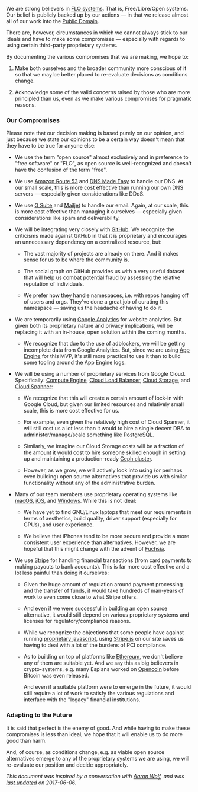 We are strong believers in [FLO systems]. That is, Free/Libre/Open systems. Our
belief is publicly backed up by our actions — in that we release almost all of
our work into the [Public Domain].

There are, however, circumstances in which we cannot always stick to our ideals
and have to make some compromises — especially with regards to using certain
third-party proprietary systems.

By documenting the various compromises that we are making, we hope to:

1. Make both ourselves and the broader community more conscious of it so that we
   may be better placed to re-evaluate decisions as conditions change.

2. Acknowledge some of the valid concerns raised by those who are more principled
   than us, even as we make various compromises for pragmatic reasons.

### Our Compromises

Please note that our decision making is based purely on our opinion, and just
because we state our opinions to be a certain way doesn't mean that they have to
be true for anyone else:

* We use the term "open source" almost exclusively and in preference to "free
  software" or "FLO", as open source is well-recognized and doesn't have the
  confusion of the term "free".

* We use [Amazon Route 53] and [DNS Made Easy] to handle our DNS. At our small
  scale, this is more cost effective than running our own DNS servers —
  especially given considerations like DDoS.

* We use [G Suite] and [Mailjet] to handle our email. Again, at our scale, this
  is more cost effective than managing it ourselves — especially given
  considerations like spam and deliverability.

* We will be integrating very closely with [GitHub]. We recognize the criticisms
  made against GitHub in that it is proprietary and encourages an unnecessary
  dependency on a centralized resource, but:

  * The vast majority of projects are already on there. And it makes sense for
    us to be where the community is.

  * The social graph on GitHub provides us with a very useful dataset that will
    help us combat potential fraud by assessing the relative reputation of
    individuals.

  * We prefer how they handle namespaces, i.e. with repos hanging off of users
    and orgs. They've done a great job of curating this namespace — saving us
    the headache of having to do it.

* We are temporarily using [Google Analytics] for website analytics. But given
  both its proprietary nature and privacy implications, will be replacing it
  with an in-house, open solution within the coming months.

  * We recognize that due to the use of adblockers, we will be getting
    incomplete data from Google Analytics. But, since we are using [App Engine]
    for this MVP, it's still more practical to use it than to build some tooling
    around the App Engine logs.

* We will be using a number of proprietary services from Google Cloud.
  Specifically: [Compute Engine], [Cloud Load Balancer], [Cloud Storage], and
  [Cloud Spanner][Cloud Spanner]:

  * We recognize that this will create a certain amount of lock-in with Google
    Cloud, but given our limited resources and relatively small scale, this is
    more cost effective for us.

  * For example, even given the relatively high cost of Cloud Spanner, it will
    still cost us a lot less than it would to hire a single decent DBA to
    administer/manage/scale something like [PostgreSQL].

  * Similarly, we imagine our Cloud Storage costs will be a fraction of the
    amount it would cost to hire someone skilled enough in setting up and
    maintaining a production-ready [Ceph cluster].

  * However, as we grow, we will actively look into using (or perhaps even
    building) open source alternatives that provide us with similar
    functionality without any of the administrative burden.

* Many of our team members use proprietary operating systems like [macOS],
  [iOS], and [Windows]. While this is not ideal:

  * We have yet to find GNU/Linux laptops that meet our requirements in terms of
    aesthetics, build quality, driver support (especially for GPUs), and user
    experience.

  * We believe that iPhones tend to be more secure and provide a more consistent
    user experience than alternatives. However, we are hopeful that this might
    change with the advent of [Fuchsia].

* We use [Stripe] for handling financial transactions (from card payments to
  making payouts to bank accounts). This is far more cost effective and a lot
  less painful than doing it ourselves:

  * Given the huge amount of regulation around payment processing and the
    transfer of funds, it would take hundreds of man-years of work to even come
    close to what Stripe offers.

  * And even if we were successful in building an open source alternative, it
    would still depend on various proprietary systems and licenses for
    regulatory/compliance reasons.

  * While we recognize the objections that some people have against running
    [proprietary javascript], using [Stripe.js] on our site saves us having to
    deal with a lot of the burdens of PCI compliance.

  * As to building on top of platforms like [Ethereum], we don't believe any of
    them are suitable yet. And we say this as big believers in crypto-systems,
    e.g. many Espians worked on [Opencoin] before Bitcoin was even released.

    And even if a suitable platform were to emerge in the future, it would still
    require a lot of work to satisfy the various regulations and interface with
    the "legacy" financial institutions.

### Adapting to the Future

It is said that perfect is the enemy of good. And while having to make these
compromises is less than ideal, we hope that it will enable us to do more good
than harm.

And, of course, as conditions change, e.g. as viable open source alternatives
emerge to any of the proprietary systems we are using, we will re-evaluate our
position and decide appropriately.

*This document was inspired by a conversation with [Aaron Wolf], and was [last
updated][revisions] on 2017-06-06.*

[Aaron Wolf]: https://github.com/wolftune
[Amazon Route 53]: https://aws.amazon.com/route53/
[App Engine]: https://cloud.google.com/appengine/
[Ceph cluster]: http://docs.ceph.com/docs/master/start/quick-ceph-deploy/
[Cloud Load Balancer]: https://cloud.google.com/load-balancing/
[Cloud Spanner]: https://cloud.google.com/spanner/
[Cloud Storage]: https://cloud.google.com/storage/
[Compute Engine]: https://cloud.google.com/compute/
[DNS Made Easy]: https://www.dnsmadeeasy.com/
[Ethereum]: https://www.ethereum.org/
[FLO systems]: https://wiki.snowdrift.coop/about/free-libre-open
[Fuchsia]: https://en.wikipedia.org/wiki/Google_Fuchsia
[G Suite]: https://gsuite.google.com/
[GitHub]: https://github.com/
[Google Analytics]: https://analytics.google.com/
[iOS]: https://developer.apple.com/ios/
[macOS]: https://developer.apple.com/macos/
[Mailjet]: https://www.mailjet.com/
[misses-the-point]: https://www.gnu.org/philosophy/open-source-misses-the-point.html
[Opencoin]: https://opencoin.org/
[proprietary javascript]: https://www.gnu.org/philosophy/javascript-trap.html
[revisions]: https://github.com/tav/gitfund/commits/master/mvp/app/page/flos-statement.md
[PostgreSQL]: https://www.postgresql.org/
[Public Domain]: https://github.com/tav/gitfund/blob/master/UNLICENSE.md
[Stripe]: https://stripe.com/
[Stripe.js]: https://stripe.com/docs/stripe.js
[Windows]: https://www.microsoft.com/windows/
[won in terms of mindshare]: https://trends.google.com/trends/explore?date=all&q=%22free%20software%22,%22open%20source%22
